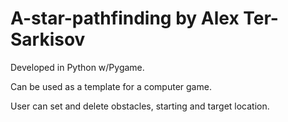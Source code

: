 # A-star-pathfinding by Alex Ter-Sarkisov
Developed in Python w/Pygame.

Can be used as a template for a computer game.

User can set and delete obstacles, starting and target location.

